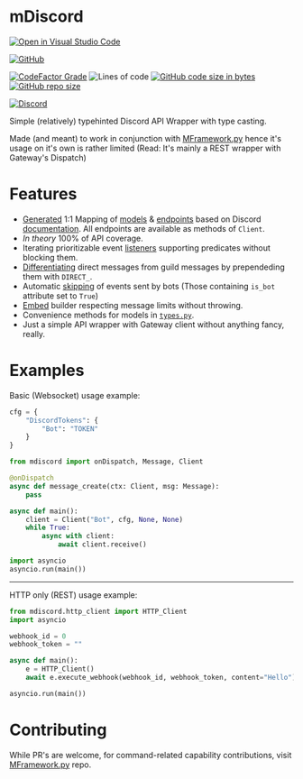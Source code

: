# mDiscord
[![Open in Visual Studio Code](https://img.shields.io/static/v1?logo=visualstudiocode&label=&message=Open%20in%20Visual%20Studio%20Code&labelColor=2c2c32&color=007acc&logoColor=007acc)](https://open.vscode.dev/Mmesek/mdiscord)

[![GitHub](https://img.shields.io/github/license/Mmesek/mdiscord)](../../LICENSE.md)

[![CodeFactor Grade](https://img.shields.io/codefactor/grade/github/Mmesek/mdiscord)](https://www.codefactor.io/repository/github/mmesek/mdiscord)
![Lines of code](https://img.shields.io/tokei/lines/github/Mmesek/mdiscord?style=plastic)
[![GitHub code size in bytes](https://img.shields.io/github/languages/code-size/Mmesek/mdiscord)]()
[![GitHub repo size](https://img.shields.io/github/repo-size/Mmesek/mdiscord)]()

[![Discord](https://img.shields.io/discord/517445947446525952)](https://discord.gg/z8HkfsGmrr)

Simple (relatively) typehinted Discord API Wrapper with type casting.

Made (and meant) to work in conjunction with [MFramework.py](https://github.com/Mmesek/MFramework.py) hence it's usage on it's own is rather limited (Read: It's mainly a REST wrapper with Gateway's Dispatch)

# Features
- [Generated](https://github.com/Mmesek/DocParser) 1:1 Mapping of [models](mdiscord/models.py) & [endpoints](mdiscord/endpoints.py) based on Discord [documentation](https://github.com/discord/discord-api-docs). All endpoints are available as methods of `Client`.
- *In theory* 100% of API coverage. 
- Iterating prioritizable event [listeners](mdiscord/__init__.py) supporting predicates without blocking them.
- [Differentiating](mdiscord/opcodes.py) direct messages from guild messages by prependeding them with `DIRECT_`.
- Automatic [skipping](mdiscord/opcodes.py) of events sent by bots (Those containing `is_bot` attribute set to `True`)
- [Embed](mdiscord/types.py) builder respecting message limits without throwing.
- Convenience methods for models in [`types.py`](mdiscord/types.py).
- Just a simple API wrapper with Gateway client without anything fancy, really.

# Examples

Basic (Websocket) usage example:
```python
cfg = {
    "DiscordTokens": {
        "Bot": "TOKEN"
    }
}

from mdiscord import onDispatch, Message, Client

@onDispatch
async def message_create(ctx: Client, msg: Message):
    pass

async def main():
    client = Client("Bot", cfg, None, None)
    while True:
        async with client:
            await client.receive()

import asyncio
asyncio.run(main())
```

---

HTTP only (REST) usage example:
```python
from mdiscord.http_client import HTTP_Client
import asyncio

webhook_id = 0
webhook_token = ""

async def main():
    e = HTTP_Client()
    await e.execute_webhook(webhook_id, webhook_token, content="Hello")

asyncio.run(main())
```

# Contributing

While PR's are welcome, for command-related capability contributions, visit [MFramework.py](https://github.com/Mmesek/MFramework.py) repo.
